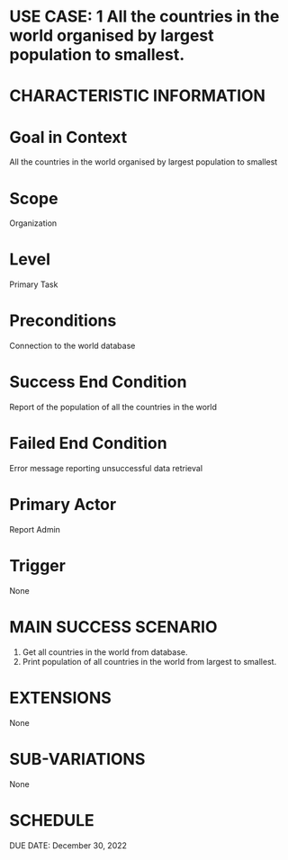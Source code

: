 # USE CASE: 1 All the countries in the world organised by largest population to smallest.

# CHARACTERISTIC INFORMATION

# Goal in Context
All the countries in the world organised by largest population to smallest

# Scope
Organization 

# Level
Primary Task

# Preconditions
Connection to the world database

# Success End Condition
Report of the population of all the countries in the world 

# Failed End Condition
Error message reporting unsuccessful data retrieval

# Primary Actor
Report Admin

# Trigger
None

# MAIN SUCCESS SCENARIO
1. Get all countries in the world from database.
2. Print population of all countries in the world from largest to smallest.

# EXTENSIONS
None

# SUB-VARIATIONS
None

# SCHEDULE
DUE DATE: December 30, 2022

